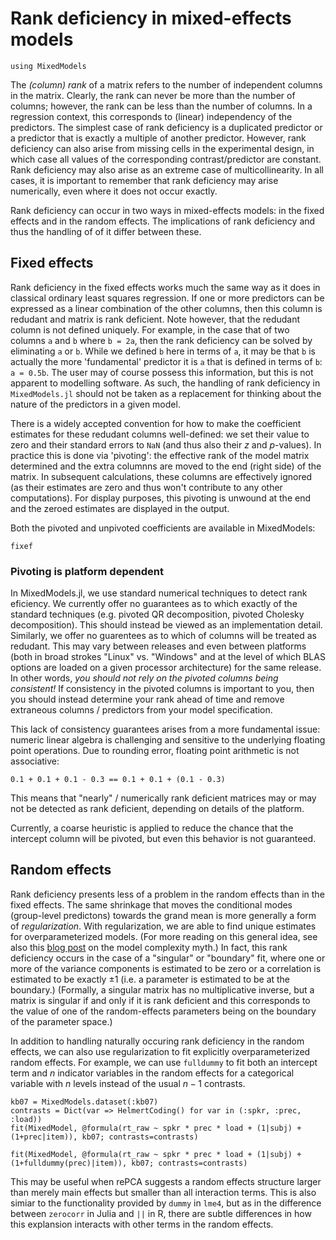 # Rank deficiency in mixed-effects models

```@setup Main
using MixedModels
```

The *(column) rank* of a matrix refers to the number of independent columns in the matrix.
Clearly, the rank can never be more than the number of columns; however, the rank can be less than the number of columns.
In a regression context, this corresponds to (linear) independency of the predictors.
The simplest case of rank deficiency is a duplicated predictor or a predictor that is exactly a multiple of another predictor.
However, rank deficiency can also arise from missing cells in the experimental design, in which case all values of the corresponding contrast/predictor are constant.
Rank deficiency may also arise as an extreme case of multicollinearity.
In all cases, it is important to remember that rank deficiency may arise numerically, even where it does not occur exactly.

Rank deficiency can occur in two ways in mixed-effects models: in the fixed effects and in the random effects.
The implications of rank deficiency and thus the handling of of it differ between these.

## Fixed effects

Rank deficiency in the fixed effects works much the same way as it does in classical ordinary least squares regression.
If one or more predictors can be expressed as a linear combination of the other columns, then this column is redudant and matrix is rank deficient.
Note however, that the redudant column is not defined uniquely.
For example, in the case that of two columns `a` and `b` where `b = 2a`, then the rank deficiency can be solved by eliminating `a` or `b`.
While we defined `b` here in terms of `a`, it may be that `b` is actually the more 'fundamental' predictor it is `a` that is defined in terms of `b`: `a = 0.5b`.
The user may of course possess this information, but this is not apparent to modelling software.
As such, the handling of rank deficiency in `MixedModels.jl` should not be taken as a replacement for thinking about the nature of the predictors in a given model.

There is a widely accepted convention for how to make the coefficient estimates for these redudant columns well-defined: we set their value to zero and their standard errors to `NaN` (and thus also their $z$ and $p$-values).
In practice this is done via 'pivoting': the effective rank of the model matrix determined and the extra columnns are moved to the end (right side) of the matrix.
In subsequent calculations, these columns are effectively ignored (as their estimates are zero and thus won't contribute to any other computations).
For display purposes, this pivoting is unwound at the end and the zeroed estimates are displayed in the output.

Both the pivoted and unpivoted coefficients are available in MixedModels:

```@docs
fixef
```

### Pivoting is platform dependent
In MixedModels.jl, we use standard numerical techniques to detect rank eficiency.
We currently offer no guarantees as to which exactly of the standard techniques (e.g. pivoted QR decomposition, pivoted Cholesky decomposition).
This should instead be viewed as an implementation detail.
Similarly, we offer no guarentees as to which of columns will be treated as redudant.
This may vary between releases and even between platforms (both in broad strokes "Linux" vs. "Windows" and at the level of which BLAS options are loaded on a given processor architecture) for the same release.
In other words, *you should not rely on the pivoted columns being consistent!*
If consistency in the pivoted columns is important to you, then you should instead determine your rank ahead of time and remove extraneous columns / predictors from your model specification.

This lack of consistency guarantees arises from a more fundamental issue: numeric linear algebra is challenging and sensitive to the underlying floating point operations.
Due to rounding error, floating point arithmetic is not associative:

```@example
0.1 + 0.1 + 0.1 - 0.3 == 0.1 + 0.1 + (0.1 - 0.3)
```

This means that "nearly" / numerically rank deficient matrices may or may not be detected as rank deficient, depending on details of the platform.

Currently, a coarse heuristic is applied to reduce the chance that the intercept column will be pivoted, but even this behavior is not guaranteed.

## Random effects

Rank deficiency presents less of a problem in the random effects than in the fixed effects.
The same shrinkage that moves the conditional modes (group-level predictons) towards the grand mean is more generally a form of *regularization*.
With regularization, we are able to find unique estimates for overparameterized models.
(For more reading on this general idea, see also this [blog post](https://jakevdp.github.io/blog/2015/07/06/model-complexity-myth/) on the model complexity myth.)
In fact, this rank deficiency occurs in the case of a "singular" or "boundary" fit, where one or more of the variance components is estimated to be zero or a correlation is estimated to be exactly ±1 (i.e. a parameter is estimated to be at the boundary.)
(Formally, a singular matrix has no multiplicative inverse, but a matrix is singular if and only if it is rank deficient and this corresponds to the value of one of the random-effects parameters being on the boundary of the parameter space.)

In addition to handling naturally occuring rank deficiency in the random effects, we can also use regularization to fit explicitly overparameterized random effects.
For example, we can use `fulldummy` to fit both an intercept term and $n$ indicator variables in the random effects for a categorical variable with $n$ levels instead of the usual $n-1$ contrasts.

```@example Main
kb07 = MixedModels.dataset(:kb07)
contrasts = Dict(var => HelmertCoding() for var in (:spkr, :prec, :load))
fit(MixedModel, @formula(rt_raw ~ spkr * prec * load + (1|subj) + (1+prec|item)), kb07; contrasts=contrasts)
```

```@example Main
fit(MixedModel, @formula(rt_raw ~ spkr * prec * load + (1|subj) + (1+fulldummy(prec)|item)), kb07; contrasts=contrasts)
```

This may be useful when rePCA suggests a random effects structure larger than merely main effects but smaller than all interaction terms.
This is also simiar to the functionality provided by `dummy` in `lme4`, but as in the difference between `zerocorr` in Julia and `||` in R, there are subtle differences in how this explansion interacts with other terms in the random effects.